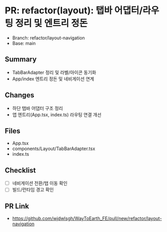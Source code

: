 # PR: refactor(layout): 탭바 어댑터/라우팅 정리 및 엔트리 정돈

- Branch: refactor/layout-navigation
- Base: main

## Summary
- TabBarAdapter 정리 및 라벨/아이콘 동기화
- App/index 엔트리 정돈 및 네비게이션 연계

## Changes
- 하단 탭바 어댑터 구조 정리
- 앱 엔트리(App.tsx, index.ts) 라우팅 연결 개선

## Files
- App.tsx
- components/Layout/TabBarAdapter.tsx
- index.ts

## Checklist
- [ ] 네비게이션 전환/탭 이동 확인
- [ ] 빌드/런타임 경고 확인

## PR Link
- https://github.com/wjdwlsgh/WayToEarth_FE/pull/new/refactor/layout-navigation

